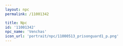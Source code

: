 ```yaml
---
layout: npc
permalink: /11001342

title: Npc
id: '11001342'
npc_name: 'Venchas'
icon_url: 'portrait/npc/11000513_prisonguard1_p.png'
---
```

